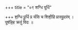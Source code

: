 +++
title = "०९ शग्धि पूर्धि"

+++
श॒ग्धि पू॒र्धि प्र यं॑सि च शिशी॒हि प्रास्यु॒दर॑म् ।  
पूष॑न्नि॒ह क्रतुं॑ विदः ॥